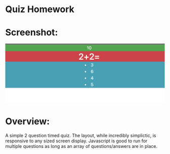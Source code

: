 # Quiz Homework

# Screenshot:
![Quiz](/pics/first.png)

# Overview:
A simple 2 question timed quiz. The layout, while incredibly simplictic, is responsive to any sized screen display. Javascript is good to run for multiple questions as long as an array of questions/answers are in place.
